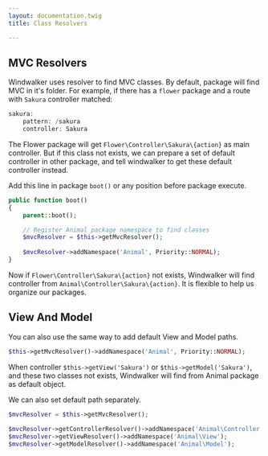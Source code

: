 ```yaml
---
layout: documentation.twig
title: Class Resolvers

---
```


## MVC Resolvers

Windwalker uses resolver to find MVC classes. By default, package will find MVC in it's folder. For example, if there
has a `flower` package and a route with `Sakura` controller matched:

``` php
sakura:
    pattern: /sakura
    controller: Sakura
```

The Flower package will get `Flower\Controller\Sakura\{action}` as main controller. But if this class not exists, 
we can prepare a set of default controller in other package, and tell windwalker to get these default controller instead.
 
Add this line in package `boot()` or any position before package execute.

``` php
public function boot()
{
    parent::boot();

    // Register Animal package namespace to find classes
    $mvcResolver = $this->getMvcResolver();
    
    $mvcResolver->addNamespace('Animal', Priority::NORMAL);
}
```

Now if `Flower\Controller\Sakura\{action}` not exists, Windwalker will find controller from `Animal\Controller\Sakura\{action}`.
It is flexible to help us organize our packages.

## View And Model

You can also use the same way to add default View and Model paths.

``` php
$this->getMvcResolver()->addNamespace('Animal', Priority::NORMAL);
```

When controller `$this->getView('Sakura')` or `$this->getModel('Sakura')`, and these two classes not exists, Windwalker
will find from Animal package as default object.

We can also set default path separately.
 
``` php
$mvcResolver = $this->getMvcResolver();
		
$mvcResolver->getControllerResolver()->addNamespace('Animal\Controller');
$mvcResolver->getViewResolver()->addNamespace('Animal\View');
$mvcResolver->getModelResolver()->addNamespace('Animal\Model');
```
